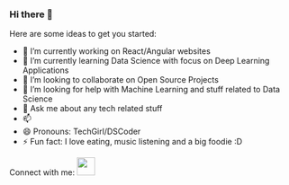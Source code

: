 ### Hi there 👋


Here are some ideas to get you started:

- 🔭 I’m currently working on React/Angular websites
- 🌱 I’m currently learning Data Science with focus on Deep Learning Applications
- 👯 I’m looking to collaborate on Open Source Projects
- 🤔 I’m looking for help with Machine Learning and stuff related to Data Science
- 💬 Ask me about any tech related stuff
- 📫
- 😄 Pronouns: TechGirl/DSCoder
- ⚡ Fun fact: I love eating, music listening and a big foodie :D


Connect with me:
<img height="32" width="32" src="https://cdn.jsdelivr.net/npm/simple-icons@v3/icons/LinkedIn.svg" />
